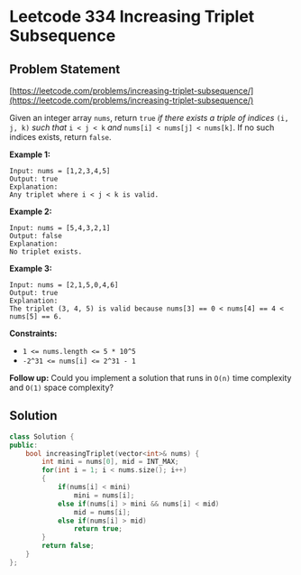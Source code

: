 # Leetcode 334 Increasing Triplet Subsequence

## Problem Statement

[https://leetcode.com/problems/increasing-triplet-subsequence/](https://leetcode.com/problems/increasing-triplet-subsequence/)

Given an integer array `nums`, return `true` _if there exists a triple of indices_ `(i, j, k)` _such that_ `i < j < k` _and_ `nums[i] < nums[j] < nums[k]`. If no such indices exists, return `false`.

**Example 1:**

```
Input: nums = [1,2,3,4,5]
Output: true
Explanation: 
Any triplet where i < j < k is valid.
```

**Example 2:**

```
Input: nums = [5,4,3,2,1]
Output: false
Explanation: 
No triplet exists.
```

**Example 3:**

```
Input: nums = [2,1,5,0,4,6]
Output: true
Explanation: 
The triplet (3, 4, 5) is valid because nums[3] == 0 < nums[4] == 4 < nums[5] == 6.
```

**Constraints:**

* `1 <= nums.length <= 5 * 10^5`
* `-2^31 <= nums[i] <= 2^31 - 1`

&#x20; **Follow up:** Could you implement a solution that runs in `O(n)` time complexity and `O(1)` space complexity?

## Solution

```cpp
class Solution {
public:
    bool increasingTriplet(vector<int>& nums) {
        int mini = nums[0], mid = INT_MAX;
        for(int i = 1; i < nums.size(); i++)
        {
            if(nums[i] < mini)
                mini = nums[i];
            else if(nums[i] > mini && nums[i] < mid)
                mid = nums[i];
            else if(nums[i] > mid)
                return true;
        }
        return false;
    }
};
```
